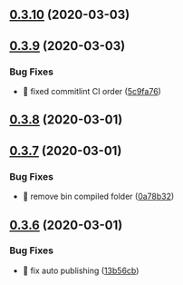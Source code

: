 ## [0.3.10](https://github.com/michaljach/wasm-lang/compare/v0.3.9...v0.3.10) (2020-03-03)



## [0.3.9](https://github.com/michaljach/wasm-lang/compare/v0.3.8...v0.3.9) (2020-03-03)


### Bug Fixes

* 🐛 fixed commitlint CI order ([5c9fa76](https://github.com/michaljach/wasm-lang/commit/5c9fa762167582a10e398ed098d2c354ed2e79ea))



## [0.3.8](https://github.com/michaljach/wasm-lang/compare/v0.3.7...v0.3.8) (2020-03-01)



## [0.3.7](https://github.com/michaljach/wasm-lang/compare/v0.3.6...v0.3.7) (2020-03-01)


### Bug Fixes

* 🐛 remove bin compiled folder ([0a78b32](https://github.com/michaljach/wasm-lang/commit/0a78b320ee1ee79ba2ba4d05887a2ffd4d93a2dd))



## [0.3.6](https://github.com/michaljach/wasm-lang/compare/v0.3.5...v0.3.6) (2020-03-01)


### Bug Fixes

* 🐛 fix auto publishing ([13b56cb](https://github.com/michaljach/wasm-lang/commit/13b56cb3d0c8eae6a93257de8119ac5b2a9553fc))



